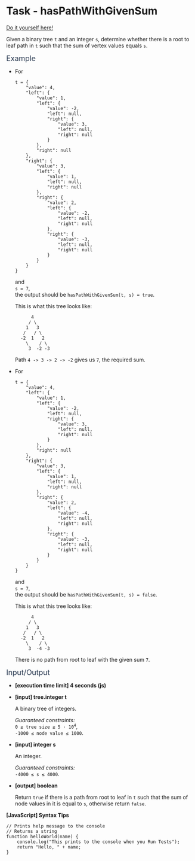 # Task - hasPathWithGivenSum

[Do it yourself here!](https://app.codesignal.com/interview-practice/task/TG4tEMPnAc3PnzRCs)

<p>Given a binary tree <code>t</code> and an integer <code>s</code>, determine whether there is a root to leaf path in <code>t</code> such that the sum of vertex values equals <code>s</code>.</p>
<p><span class="markdown--header" style="color:#2b3b52;font-size:1.4em">Example</span></p>
<ul>
<li>
<p>For</p>
<pre><code>t = {
    "value": 4,
    "left": {
        "value": 1,
        "left": {
            "value": -2,
            "left": null,
            "right": {
                "value": 3,
                "left": null,
                "right": null
            }
        },
        "right": null
    },
    "right": {
        "value": 3,
        "left": {
            "value": 1,
            "left": null,
            "right": null
        },
        "right": {
            "value": 2,
            "left": {
                "value": -2,
                "left": null,
                "right": null
            },
            "right": {
                "value": -3,
                "left": null,
                "right": null
            }
        }
    }
}
</code></pre>
<p>and<br>
<code>s = 7</code>,<br>
the output should be <code>hasPathWithGivenSum(t, s) = true</code>.</p>
<p>This is what this tree looks like:</p>
<pre><code>      4
     / \
    1   3
   /   / \
  -2  1   2
    \    / \
     3  -2 -3
</code></pre>
<p>Path <code>4 -&gt; 3 -&gt; 2 -&gt; -2</code> gives us <code>7</code>, the required sum.</p>
</li>
<li>
<p>For</p>
<pre><code>t = {
    "value": 4,
    "left": {
        "value": 1,
        "left": {
            "value": -2,
            "left": null,
            "right": {
                "value": 3,
                "left": null,
                "right": null
            }
        },
        "right": null
    },
    "right": {
        "value": 3,
        "left": {
            "value": 1,
            "left": null,
            "right": null
        },
        "right": {
            "value": 2,
            "left": {
                "value": -4,
                "left": null,
                "right": null
            },
            "right": {
                "value": -3,
                "left": null,
                "right": null
            }
        }
    }
}
</code></pre>
<p>and<br>
<code>s = 7</code>,<br>
the output should be <code>hasPathWithGivenSum(t, s) = false</code>.</p>
<p>This is what this tree looks like:</p>
<pre><code>      4
     / \
    1   3
   /   / \
  -2  1   2
    \    / \
     3  -4 -3
</code></pre>
<p>There is no path from root to leaf with the given sum <code>7</code>.</p>
</li>
</ul>
<p><span class="markdown--header" style="color:#2b3b52;font-size:1.4em">Input/Output</span></p>
<ul>
<li>
<p><strong>[execution time limit] 4 seconds (js)</strong></p>
</li>
<li>
<p><strong>[input] tree.integer t</strong></p>
<p>A binary tree of integers.</p>
<p><em>Guaranteed constraints:</em><br>
<code>0 ≤ tree size ≤ 5 · 10<sup>4</sup></code>,<br>
<code>-1000 ≤ node value ≤ 1000</code>.</p>
</li>
<li>
<p><strong>[input] integer s</strong></p>
<p>An integer.</p>
<p><em>Guaranteed constraints:</em><br>
<code>-4000 ≤ s ≤ 4000</code>.</p>
</li>
<li>
<p><strong>[output] boolean</strong></p>
<p>Return <code>true</code> if there is a path from root to leaf in <code>t</code> such that the sum of node values in it is equal to <code>s</code>, otherwise return <code>false</code>.</p>
</li>
</ul>
<p><strong>[JavaScript] Syntax Tips</strong></p>
<pre><code class="language-javascript"><span class="hljs-comment">// Prints help message to the console</span>
<span class="hljs-comment">// Returns a string</span>
<span class="hljs-function"><span class="hljs-keyword">function</span> <span class="hljs-title">helloWorld</span>(<span class="hljs-params">name</span>) </span>{
    <span class="hljs-built_in">console</span>.log(<span class="hljs-string">"This prints to the console when you Run Tests"</span>);
    <span class="hljs-keyword">return</span> <span class="hljs-string">"Hello, "</span> + name;
}

</code></pre>
